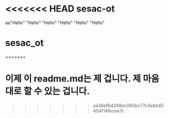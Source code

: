 <<<<<<< HEAD
sesac-ot
======
aa"Hello" 
"Hello" 
"Hello" 
"Hello" 
"Hello" 
"Hello" 

sesac_ot
=======
=======
# 이제 이 readme.md는 제 겁니다. 제 마음대로 할 수 있는 겁니다.
>>>>>>> aa36ef64248ec065bc77c4ebb45454f14fecee7c
